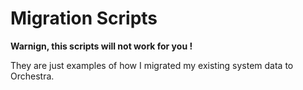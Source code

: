 Migration Scripts
=================

**Warnign, this scripts will not work for you !**

They are just examples of how I migrated my existing system data to Orchestra.
